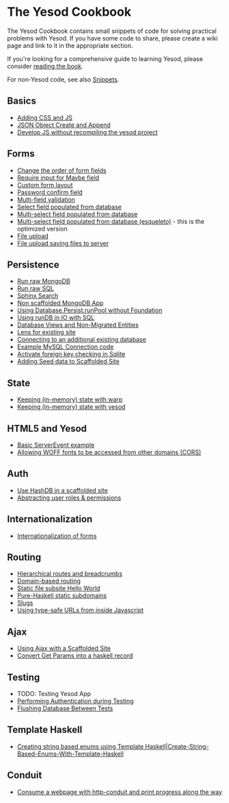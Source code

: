 # The Yesod Cookbook

The Yesod Cookbook contains small snippets of code for solving practical problems with Yesod. If you have some code to share, please create a wiki page and link to it in the appropriate section.

If you're looking for a comprehensive guide to learning Yesod, please consider [reading the book](http://www.yesodweb.com/book).

For non-Yesod code, see also [Snippets](https://github.com/yesodweb/yesod-cookbook/blob/master/Snippets.md).

## Basics
* [Adding CSS and JS](http://www.yesodweb.com/blog/2013/01/adding-css-js)
* [JSON Object Create and Append](https://github.com/yesodweb/yesod-cookbook/blob/master/cookbook-pages/JSON-data-helpful-manipulations.md)
* [Develop JS without recompiling the yesod project](https://github.com/yesodweb/yesod-cookbook/blob/master/cookbook-pages/Develop-JS-without-recompiling-the-yesod-project.md)

## Forms

* [Change the order of form fields](https://github.com/yesodweb/yesod-cookbook/blob/master/cookbook-pages/OrderFormFields.md)
* [Require input for Maybe field](https://github.com/yesodweb/yesod-cookbook/blob/master/cookbook-pages/RequireInputMaybeField.md)
* [Custom form layout](https://github.com/yesodweb/yesod-cookbook/blob/master/cookbook-pages/CustomFormLayout.md)
* [Password confirm field](https://github.com/yesodweb/yesod-cookbook/blob/master/cookbook-pages/Password-Confirm-Field.md)
* [Multi-field validation](https://github.com/yesodweb/yesod-cookbook/blob/master/cookbook-pages/Cookbook-Multi-field-validation.md)
* [Select field populated from database](https://github.com/yesodweb/yesod-cookbook/blob/master/cookbook-pages/Select-field-populated-from-database.md)
* [Multi-select field populated from database](https://github.com/yesodweb/yesod-cookbook/blob/master/cookbook-pages/Multi-select-field-populated-from-database.md)
* [Multi-select field populated from database (esqueleto)](https://github.com/yesodweb/yesod-cookbook/blob/master/cookbook-pages/Multi-select-field-populated-from-database-(using-esqueleto).md) - this is the optimized version
* [File upload](https://github.com/yesodweb/yesod-cookbook/blob/master/cookbook-pages/Cookbook-File-upload.md)
* [File upload saving files to server](https://github.com/yesodweb/yesod-cookbook/blob/master/cookbook-pages/Cookbook-file-upload-saving-files-to-server.md)

## Persistence

* [Run raw MongoDB](https://github.com/yesodweb/yesod-cookbook/blob/master/cookbook-pages/Rawmongo.md)
* [Run raw SQL](https://github.com/yesodweb/yesod-cookbook/blob/master/cookbook-pages/RawSQL.md)
* [Sphinx Search](https://github.com/yesodweb/yesod-cookbook/blob/master/cookbook-pages/Sphinx-Search.md)
* [Non scaffolded MongoDB App](https://github.com/yesodweb/yesod-cookbook/blob/master/cookbook-pages/Non-scaffolded-MongoDB-App.md)
* [Using Database.Persist.runPool without Foundation](https://github.com/yesodweb/yesod-cookbook/blob/master/cookbook-pages/Using-Database.Persist.runPool-without-Foundation.md)
* [Using runDB in IO with SQL ](https://github.com/yesodweb/yesod-cookbook/blob/master/cookbook-pages/runDBConf-in-IO-for-MySQL.md)
* [Database Views and Non-Migrated Entities](https://github.com/yesodweb/yesod-cookbook/blob/master/cookbook-pages/Database-Views-and-Non-Migrated-Entities.md)
* [Lens for existing site](https://github.com/yesodweb/yesod-cookbook/blob/master/cookbook-pages/Lens-for-existing-site.md)
* [Connecting to an additional existing database](https://github.com/yesodweb/yesod-cookbook/blob/master/cookbook-pages/Connecting-to-an-additional-existing-database.md)
* [Example MySQL Connection code](https://github.com/yesodweb/yesod-cookbook/blob/master/cookbook-pages/Example-MySQL-Connection-code.md)
* [Activate foreign key checking in Sqlite](https://github.com/yesodweb/yesod-cookbook/blob/master/cookbook-pages/Activate-foreign-key-checking-in-Sqlite.md)
* [Adding Seed data to Scaffolded Site](https://github.com/yesodweb/yesod-cookbook/blob/master/cookbook-pages/Adding-Seed-Data-to-Scaffolded-Site.md)

## State

* [Keeping (in-memory) state with warp](https://github.com/yesodweb/yesod-cookbook/blob/master/cookbook-pages/Keeping-(in-memory)-state-with-warp.md)
* [Keeping (in-memory) state with yesod](https://github.com/yesodweb/yesod-cookbook/blob/master/cookbook-pages/Keeping-(in-memory)-state-with-yesod.md)

## HTML5 and Yesod
* [Basic ServerEvent example](https://github.com/yesodweb/yesod-cookbook/blob/master/cookbook-pages/Basic-ServerEvent-example.md)
* [Allowing WOFF fonts to be accessed from other domains (CORS)](https://github.com/yesodweb/yesod-cookbook/blob/master/cookbook-pages/Allowing-WOFF-fonts-to-be-accessed-from-other-domains-(CORS).md)

## Auth

* [Use HashDB in a scaffolded site](https://github.com/yesodweb/yesod-cookbook/blob/master/cookbook-pages/Using-HashDB-In-a-Scaffolded-Site.md)
* [Abstracting user roles & permissions](http://blog.felipe.lessa.nom.br/?p=7)

## Internationalization

* [Internationalization of forms](https://github.com/yesodweb/yesod-cookbook/blob/master/cookbook-pages/Cookbook-InternationalizedForm.md)

## Routing

* [Hierarchical routes and breadcrumbs](https://github.com/yesodweb/yesod-cookbook/blob/master/cookbook-pages/Hierarchical-routes-and-breadcrumbs.md)
* [Domain-based routing](https://github.com/yesodweb/yesod-cookbook/blob/master/cookbook-pages/Domain-based-routing.md)
* [Static file subsite Hello World](https://github.com/yesodweb/yesod-cookbook/blob/master/cookbook-pages/Static-file-subsite-Hello-World.md)
* [Pure-Haskell static subdomains](https://github.com/yesodweb/yesod-cookbook/blob/master/cookbook-pages/Pure-Haskell-static-subdomains.md)
* [Slugs](https://github.com/yesodweb/yesod-cookbook/blob/master/cookbook-pages/Slugs.md)
* [Using type-safe URLs from inside Javascript](https://github.com/yesodweb/yesod-cookbook/blob/master/cookbook-pages/Using-type-safe-urls-from-inside-javascript.md)

## Ajax

* [Using Ajax with a Scaffolded Site](https://github.com/yesodweb/yesod-cookbook/blob/master/cookbook-pages/Using-Ajax-with-a-Scaffolded-Site.md)
* [Convert Get Params into a haskell record ](https://github.com/yesodweb/yesod-cookbook/blob/master/cookbook-pages/Convert-get-params-into-a-haskell-record.md)

## Testing

* TODO: Testing Yesod App
* [Performing Authentication during Testing](https://github.com/yesodweb/yesod-cookbook/blob/master/cookbook-pages/Performing-Authentication-during-Testing.md)
* [Flushing Database Between Tests](https://github.com/yesodweb/yesod-cookbook/blob/master/cookbook-pages/Flushing-database-between-tests.md)

## Template Haskell

* [Creating string based enums using Template Haskell|Create-String-Based-Enums-With-Template-Haskell](https://github.com/yesodweb/yesod-cookbook/blob/master/cookbook-pages/Create-String-Based-Enums-With-Template-Haskell.md)

## Conduit

* [Consume a webpage with http-conduit and print progress along the way](https://github.com/yesodweb/yesod-cookbook/blob/master/cookbook-pages/Consume-a-webpage-with-http-conduit-and-print-progress-along-the-way.md)
